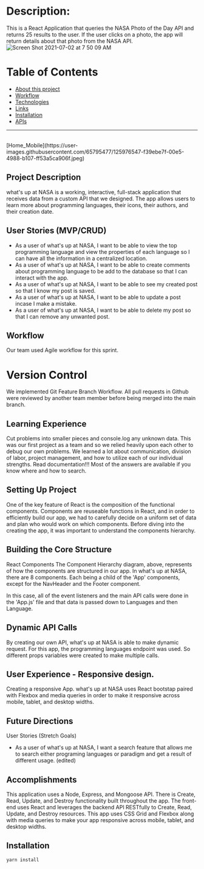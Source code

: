 # Description:

This is a React Application that queries the NASA Photo of the Day API and returns 25 results to the user. If the user clicks on a photo, the app will return details about that photo from the NASA API. ![Screen Shot 2021-07-02 at 7 50 09 AM](https://user-images.githubusercontent.com/65795477/124277038-36c57c00-db0a-11eb-8442-4eb2110cd524.png)

# Table of Contents

- [About this project](#about)
- [Workflow](#workflow)
- [Technologies](#technologies)
- [Links](#links)
- [Installation](#install)
- [APIs](#apis)

<hr />
<br />
[Home_Mobile](https://user-images.githubusercontent.com/65795477/125976547-f39ebe7f-00e5-4988-b107-ff53a5ca906f.jpeg)

## Project Description

what's up at NASA is a working, interactive, full-stack application that receives data from a custom API that we designed. The app allows users to learn more about programming languages, their icons, their authors, and their creation date.

## User Stories (MVP/CRUD)

- As a user of what's up at NASA, I want to be able to view the top programming language and view the properties of each language so I can have all the information in a centralized location.
- As a user of what's up at NASA, I want to be able to create comments about programming language to be add to the database so that I can interact with the app.
- As a user of what's up at NASA, I want to be able to see my created post so that I know my post is saved.
- As a user of what's up at NASA, I want to be able to update a post incase I make a mistake.
- As a user of what's up at NASA, I want to be able to delete my post so that I can remove any unwanted post.

## Workflow

Our team used Agile workflow for this sprint.

# Version Control

We implemented Git Feature Branch Workflow. All pull requests in Github were reviewed by another team member before being merged into the main branch.

## Learning Experience

Cut problems into smaller pieces and console.log any unknown data. This was our first project as a team and so we relied heavily upon each other to debug our own problems. We learned a lot about communication, division of labor, project management, and how to utilize each of our individual strengths. Read documentation!!! Most of the answers are available if you know where and how to search.

## Setting Up Project

One of the key feature of React is the composition of the functional components. Components are reuseable functions in React, and in order to efficiently build our app, we had to carefully decide on a uniform set of data and plan who would work on which components. Before diving into the creating the app, it was important to understand the components hierarchy.

## Building the Core Structure

React Components
The Component Hierarchy diagram, above, represents of how the components are structured in our app. In what's up at NASA, there are 8 components. Each being a child of the 'App' components, except for the NavHeader and the Footer component.

In this case, all of the event listeners and the main API calls were done in the 'App.js' file and that data is passed down to Languages and then Language.

## Dynamic API Calls

By creating our own API, what's up at NASA is able to make dynamic request. For this app, the programming languages endpoint was used. So different props variables were created to make multiple calls.

## User Experience - Responsive design.

Creating a responsive App. what's up at NASA uses React bootstap paired with Flexbox and media queries in order to make it responsive across mobile, tablet, and desktop widths.

## Future Directions

User Stories (Stretch Goals)

- As a user of what's up at NASA, I want a search feature that allows me to search either programing languages or paradigm and get a result of different usage. (edited)

## Accomplishments

This application uses a Node, Express, and Mongoose API. There is Create, Read, Update, and Destroy functionality built throughout the app. The front-end uses React and leverages the backend API RESTfully to Create, Read, Update, and Destroy resources. This app uses CSS Grid and Flexbox along with media queries to make your app responsive across mobile, tablet, and desktop widths.

## Installation

```
yarn install

```
